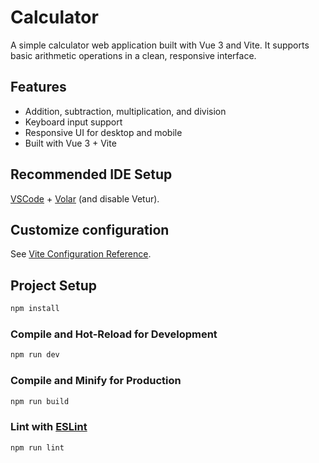 # Calculator

A simple calculator web application built with Vue 3 and Vite. It supports basic arithmetic operations in a clean, responsive interface.

## Features

- Addition, subtraction, multiplication, and division
- Keyboard input support
- Responsive UI for desktop and mobile
- Built with Vue 3 + Vite

## Recommended IDE Setup

[VSCode](https://code.visualstudio.com/) + [Volar](https://marketplace.visualstudio.com/items?itemName=Vue.volar) (and disable Vetur).

## Customize configuration

See [Vite Configuration Reference](https://vite.dev/config/).

## Project Setup

```sh
npm install
```

### Compile and Hot-Reload for Development

```sh
npm run dev
```

### Compile and Minify for Production

```sh
npm run build
```

### Lint with [ESLint](https://eslint.org/)

```sh
npm run lint
```
